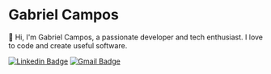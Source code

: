 # Gabriel Campos

<!-- Introduction -->
👋 Hi, I'm Gabriel Campos, a passionate developer and tech enthusiast. I love to code and create useful software.

<!-- [![Twitter Badge](https://img.shields.io/badge/-@_gabrielcmps_-00875f?style=flat-square&labelColor=00875f&logo=twitter&logoColor=white&link=https://twitter.com/_gabrielcmps_)](https://twitter.com/_gabrielcmps_) -->
[![Linkedin Badge](https://img.shields.io/badge/-Gabriel%20Campos-00875f?style=flat-square&logo=Linkedin&logoColor=white&link=https://www.linkedin.com/in/gabriel-cmps/)](https://www.linkedin.com/in/gabriel-cmps/) 
[![Gmail Badge](https://img.shields.io/badge/-gabrielcmps55@gmail.com-00875f?style=flat-square&logo=Gmail&logoColor=white&link=mailto:gabrielcmps55@gmail.com)](mailto:gabrielcmps55@gmail.com)
